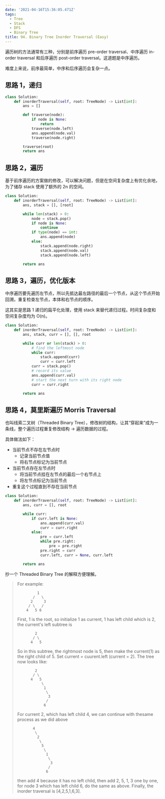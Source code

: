```yaml
---
date: '2021-04-16T15:36:05.471Z'
tags:
  - Tree
  - Stack
  - DFS
  - Binary Tree
title: 94. Binary Tree Inorder Traversal (Easy)
---
```


遍历树的方法通常有三种，分别是前序遍历 pre-order traversal、中序遍历 in-order traversal 和后序遍历 post-order traversal。这道题是中序遍历。

难度上来说，前序最简单，中序和后序遍历会复杂一点。

<!-- more -->

## 思路 1，递归

```python
class Solution:
    def inorderTraversal(self, root: TreeNode) -> List[int]:
        ans = []

        def traverse(node):
            if node is None:
                return
            traverse(node.left)
            ans.append(node.val)
            traverse(node.right)

        traverse(root)
        return ans
```

## 思路 2，遍历

基于前序遍历的方案做的修改，可以解决问题，但是在空间复杂度上有优化余地，为了储存 stack 使用了额外的 2n 的空间。

```python
class Solution:
    def inorderTraversal(self, root: TreeNode) -> List[int]:
        ans, stack = [], [root]

        while len(stack) > 0:
            node = stack.pop()
            if node is None:
                continue
            if type(node) == int:
                ans.append(node)
            else:
                stack.append(node.right)
                stack.append(node.val)
                stack.append(node.left)

        return ans
```

## 思路 3，遍历，优化版本

中序遍历要先遍历左节点，所以先抵达最左路径的最后一个节点，从这个节点开始回溯，重复检查左节点，本体和右节点的顺序。

这其实是思路 1 递归的扁平化处理，使用 stack 来替代递归过程。时间复杂度和空间复杂度均为 O(n)。

```python
class Solution:
    def inorderTraversal(self, root: TreeNode) -> List[int]:
        ans, stack, curr = [], [], root

        while curr or len(stack) > 0:
            # find the leftmost node
            while curr:
                stack.append(curr)
                curr = curr.left
            curr = stack.pop()
            # record its value
            ans.append(curr.val)
            # start the next turn with its right node
            curr = curr.right

        return ans
```

## 思路 4，莫里斯遍历 Morris Traversal

也叫线索二叉树（Threaded Binary Tree），修改树的结构，让其“穿起来”成为一条线，整个遍历过程重复修改结构 -> 遍历数据的过程。

具体做法如下：

- 当前节点不存在左节点时
  - 记录当前节点值
  - 将右节点标记为当前节点
- 当前节点存在左节点时
  - 将当前节点挂在左节点的最后一个右节点上
  - 将左节点标记为当前节点
- 重复这个过程直到不存在当前节点

```python
class Solution:
    def inorderTraversal(self, root: TreeNode) -> List[int]:
        ans, curr = [], root

        while curr:
            if curr.left is None:
                ans.append(curr.val)
                curr = curr.right
            else:
                pre = curr.left
                while pre.right:
                    pre = pre.right
                pre.right = curr
                curr.left, curr = None, curr.left

        return ans
```

抄一个 Threaded Binary Tree 的解释方便理解。

> For example:
>
> ```
>          1
>        /   \
>       2     3
>      / \   /
>     4   5 6
> ```
>
> First, 1 is the root, so initialize 1 as current, 1 has left child which is 2, the current's left subtree is
>
> ```
>         2
>        / \
>       4   5
> ```
>
> So in this subtree, the rightmost node is 5, then make the current(1) as the right child of 5. Set current = cuurent.left (current = 2). The tree now looks like:
>
> ```
>         2
>        / \
>       4   5
>            \
>             1
>              \
>               3
>              /
>             6
> ```
>
> For current 2, which has left child 4, we can continue with thesame process as we did above
>
> ```
>        4
>         \
>          2
>           \
>            5
>             \
>              1
>               \
>                3
>               /
>              6
> ```
>
> then add 4 because it has no left child, then add 2, 5, 1, 3 one by one, for node 3 which has left child 6, do the same as above. Finally, the inorder traversal is [4,2,5,1,6,3].
